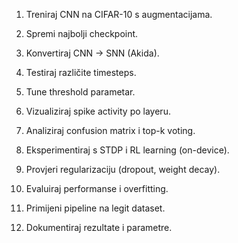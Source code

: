 
1. Treniraj CNN na CIFAR-10 s augmentacijama.


2. Spremi najbolji checkpoint.


3. Konvertiraj CNN → SNN (Akida).


4. Testiraj različite timesteps.


5. Tune threshold parametar.


6. Vizualiziraj spike activity po layeru.


7. Analiziraj confusion matrix i top-k voting.


8. Eksperimentiraj s STDP i RL learning (on-device).


9. Provjeri regularizaciju (dropout, weight decay).


10. Evaluiraj performanse i overfitting.


11. Primijeni pipeline na legit dataset.


12. Dokumentiraj rezultate i parametre.


